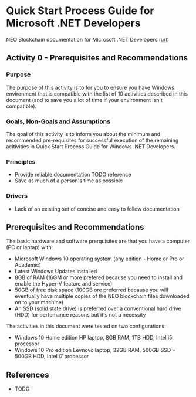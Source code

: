 # Quick Start Process Guide for Microsoft .NET Developers

NEO Blockchain documentation for Microsoft .NET Developers ([url](https://github.com/mwherman2000/neo-windocs/tree/master/windocs/quickstart-csharp))

## Activity 0 - Prerequisites and Recommendations

### Purpose

The purpose of this activity is to for you to ensure you have Windows environment that is compatible with the list of 10 activities described in this document (and to save you a lot of time if your environment isn't compatible).  

### Goals, Non-Goals and Assumptions

The goal of this activity is to inform you about the minimum and recommended pre-requisites for successful execution of the remaining acitivities in Quick Start Process Guide for Windows .NET Developers.

### Principles

* Provide reliable documentation TODO reference
* Save as much of a person's time as possible

### Drivers

* Lack of an existing set of concise and easy to follow documentation

## Prerequisites and Recommendations

The basic hardware and software prerquisites are that you have a computer (PC or laptap) with:
* Microsoft Windows 10 operating system (any edition - Home or Pro or Academic)
* Latest Windows Updates installed
* 8GB of RAM (16GM or more prefered because you need to install and enable the Hyper-V feature and service)
* 50GB of free disk space (100GB ore preferred because you will eventually have multiple copies of the NEO blockchain files downloaded on to your machine)
* An SSD (solid state drive) is preferred over a conventional hard drive (HDD) for perfomance reasons but it's not a necessity

The activities in this document were tested on two configurations:
* Windows 10 Home edition HP laptop, 8GB RAM, 1TB HDD, Intel i5 processor
* Windows 10 Pro edition Levnovo laptop, 32GB RAM, 500GB SSD + 500GB HDD, Intel i7 processor

## References

* TODO
